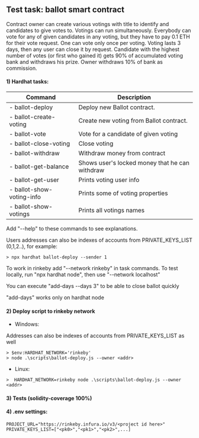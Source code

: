 ## Test task: ballot smart contract

Contract owner can create various votings with title to identify and candidates to give votes to. Votings can run simultaneously. Everybody can vote for any of given candidates in any voting, but they have to pay 0.1 ETH for their vote request. One can vote only once per voting. Voting lasts 3 days, then any user can close it by request. Candidate with the highest number of votes (or first who gained it) gets 90% of accumulated voting bank and withdraws his prize. Owner withdraws 10% of bank as commission.

#### 1) Hardhat tasks:
|Command|Description|
|---------------------------------|-------------------------------------------------|
| -  ballot-deploy                | Deploy new Ballot contract. |
| -  ballot-create-voting         | Create new voting from Ballot contract. |
| -  ballot-vote                  | Vote for a candidate of given voting |
| -  ballot-close-voting          | Close voting |
| -  ballot-withdraw              | Withdraw money from contract |
| -  ballot-get-balance           | Shows user's locked money that he can withdraw |
| -  ballot-get-user              | Prints voting user info |
| -  ballot-show-voting-info      | Prints some of voting properties |
| -  ballot-show-votings          | Prints all votings names |

Add "--help" to these commands to see explanations.

Users addresses can also be indexes of accounts from PRIVATE_KEYS_LIST (0,1,2..), for example:
```
> npx hardhat ballot-deploy --sender 1
```

To work in rinkeby add "--network rinkeby" in task commands. To test locally, run "npx hardhat node", then use "--network localhost"

You can execute "add-days --days 3" to be able to close ballot quickly

"add-days" works only on hardhat node

#### 2) Deploy script to rinkeby network 

- Windows:

Addresses can also be indexes of accounts from PRIVATE_KEYS_LIST as well
```
> $env:HARDHAT_NETWORK='rinkeby'
> node .\scripts\ballot-deploy.js --owner <addr>
```
- Linux: 
```
>  HARDHAT_NETWORK=rinkeby node .\scripts\ballot-deploy.js --owner <addr>
```

#### 3) Tests (solidity-coverage 100%)
#### 4) .env settings:
```
PROJECT_URL="https://rinkeby.infura.io/v3/<project id here>"
PRIVATE_KEYS_LIST=["<pk0>","<pk1>","<pk2>",...]
```

